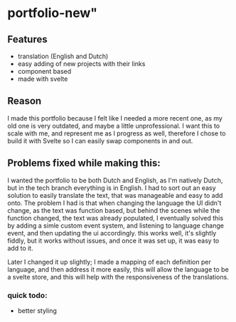 # portfolio-new"


## Features
- translation (English and Dutch)
- easy adding of new projects with their links
- component based
- made with svelte

## Reason
I made this portfolio because I felt like I needed a more recent one, as my old one is very outdated, and maybe a little unprofessional.
I want this to scale with me, and represent me as I progress as well, therefore I chose to build it with Svelte so I can easily swap components in and out.


## Problems fixed while making this:
I wanted the portfolio to be both Dutch and English, as I'm natively Dutch, but in the tech branch everything is in English. 
I had to sort out an easy solution to easily translate the text, that was manageable and easy to add onto.
The problem I had is that when changing the language the UI didn't change, as the text was function based, but behind the scenes while the function changed, the text was already populated, I eventually solved this by adding a simle custom event system,
and listening to language change event, and then updating the ui accordingly.
this works well, it's slightly fiddly, but it works without issues, and once it was set up, it was easy to add to it.

Later I changed it up slightly; I made a mapping of each definition per language, and then address it more easily, this will allow the language to be a svelte store,
and this will help with the responsiveness of the translations.


### quick todo: 
- better styling